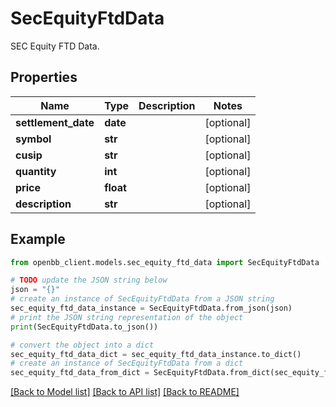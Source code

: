 # SecEquityFtdData

SEC Equity FTD Data.

## Properties

Name | Type | Description | Notes
------------ | ------------- | ------------- | -------------
**settlement_date** | **date** |  | [optional] 
**symbol** | **str** |  | [optional] 
**cusip** | **str** |  | [optional] 
**quantity** | **int** |  | [optional] 
**price** | **float** |  | [optional] 
**description** | **str** |  | [optional] 

## Example

```python
from openbb_client.models.sec_equity_ftd_data import SecEquityFtdData

# TODO update the JSON string below
json = "{}"
# create an instance of SecEquityFtdData from a JSON string
sec_equity_ftd_data_instance = SecEquityFtdData.from_json(json)
# print the JSON string representation of the object
print(SecEquityFtdData.to_json())

# convert the object into a dict
sec_equity_ftd_data_dict = sec_equity_ftd_data_instance.to_dict()
# create an instance of SecEquityFtdData from a dict
sec_equity_ftd_data_from_dict = SecEquityFtdData.from_dict(sec_equity_ftd_data_dict)
```
[[Back to Model list]](../README.md#documentation-for-models) [[Back to API list]](../README.md#documentation-for-api-endpoints) [[Back to README]](../README.md)


